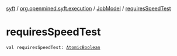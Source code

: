 [syft](../../index.md) / [org.openmined.syft.execution](../index.md) / [JobModel](index.md) / [requiresSpeedTest](./requires-speed-test.md)

# requiresSpeedTest

`val requiresSpeedTest: `[`AtomicBoolean`](https://docs.oracle.com/javase/6/docs/api/java/util/concurrent/atomic/AtomicBoolean.html)